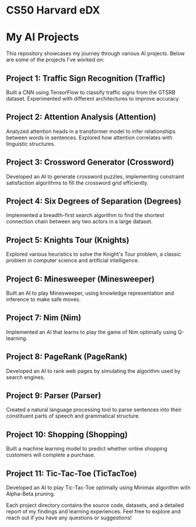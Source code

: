 # CS50 Harvard eDX
# My AI Projects

This repository showcases my journey through various AI projects. Below are some of the projects I've worked on:

## Project 1: Traffic Sign Recognition (Traffic)
Built a CNN using TensorFlow to classify traffic signs from the GTSRB dataset. Experimented with different architectures to improve accuracy.

## Project 2: Attention Analysis (Attention)
Analyzed attention heads in a transformer model to infer relationships between words in sentences. Explored how attention correlates with linguistic structures.

## Project 3: Crossword Generator (Crossword)
Developed an AI to generate crossword puzzles, implementing constraint satisfaction algorithms to fill the crossword grid efficiently.

## Project 4: Six Degrees of Separation (Degrees)
Implemented a breadth-first search algorithm to find the shortest connection chain between any two actors in a large dataset.

## Project 5: Knights Tour (Knights)
Explored various heuristics to solve the Knight's Tour problem, a classic problem in computer science and artificial intelligence.

## Project 6: Minesweeper (Minesweeper)
Built an AI to play Minesweeper, using knowledge representation and inference to make safe moves.

## Project 7: Nim (Nim)
Implemented an AI that learns to play the game of Nim optimally using Q-learning.

## Project 8: PageRank (PageRank)
Developed an AI to rank web pages by simulating the algorithm used by search engines.

## Project 9: Parser (Parser)
Created a natural language processing tool to parse sentences into their constituent parts of speech and grammatical structure.

## Project 10: Shopping (Shopping)
Built a machine learning model to predict whether online shopping customers will complete a purchase.

## Project 11: Tic-Tac-Toe (TicTacToe)
Developed an AI to play Tic-Tac-Toe optimally using Minimax algorithm with Alpha-Beta pruning.

Each project directory contains the source code, datasets, and a detailed report of my findings and learning experiences. Feel free to explore and reach out if you have any questions or suggestions!
